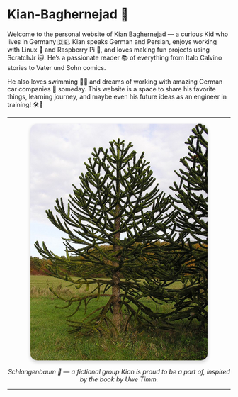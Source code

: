 # Kian-Baghernejad 🌟

Welcome to the personal website of Kian Baghernejad — a curious Kid who lives in Germany 🇩🇪. Kian speaks German and Persian, enjoys working with Linux 🐧 and Raspberry Pi 🍓, and loves making fun projects using ScratchJr 🐱. He’s a passionate reader 📚 of everything from Italo Calvino stories to Vater und Sohn comics.

He also loves swimming 🏊‍♂️ and dreams of working with amazing German car companies 🚗 someday. This website is a space to share his favorite things, learning journey, and maybe even his future ideas as an engineer in training! 🛠️🚀

---

<div align="center">
  <img src="public/images/schlangenbaum.jpg" alt="Kian Baghernejad- Schlangenbaum" width="400" style="border-radius: 15px; box-shadow: 0 4px 8px rgba(0, 0, 0, 0.2);">
  <p><em>Schlangenbaum 🌳 — a fictional group Kian is proud to be a part of, inspired by the book by Uwe Timm.</em></p>
</div>

---
